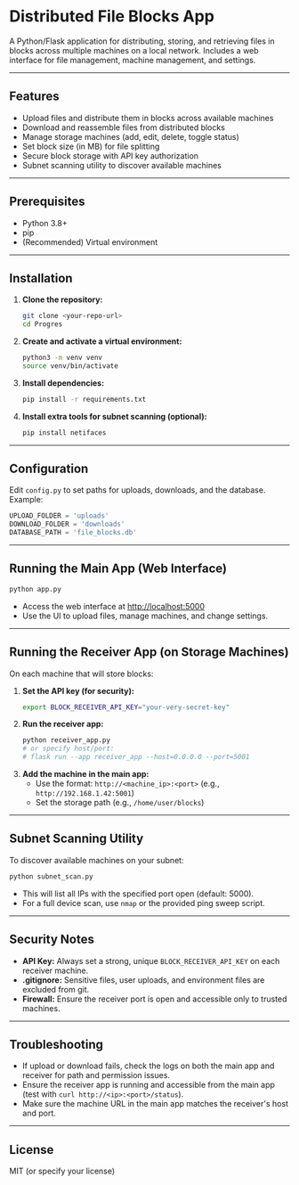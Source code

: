 # Distributed File Blocks App

A Python/Flask application for distributing, storing, and retrieving files in blocks across multiple machines on a local network. Includes a web interface for file management, machine management, and settings.

---

## Features
- Upload files and distribute them in blocks across available machines
- Download and reassemble files from distributed blocks
- Manage storage machines (add, edit, delete, toggle status)
- Set block size (in MB) for file splitting
- Secure block storage with API key authorization
- Subnet scanning utility to discover available machines

---

## Prerequisites
- Python 3.8+
- pip
- (Recommended) Virtual environment

---

## Installation

1. **Clone the repository:**
   ```bash
   git clone <your-repo-url>
   cd Progres
   ```

2. **Create and activate a virtual environment:**
   ```bash
   python3 -m venv venv
   source venv/bin/activate
   ```

3. **Install dependencies:**
   ```bash
   pip install -r requirements.txt
   ```

4. **Install extra tools for subnet scanning (optional):**
   ```bash
   pip install netifaces
   ```

---

## Configuration

Edit `config.py` to set paths for uploads, downloads, and the database. Example:
```python
UPLOAD_FOLDER = 'uploads'
DOWNLOAD_FOLDER = 'downloads'
DATABASE_PATH = 'file_blocks.db'
```

---

## Running the Main App (Web Interface)

```bash
python app.py
```
- Access the web interface at [http://localhost:5000](http://localhost:5000)
- Use the UI to upload files, manage machines, and change settings.

---

## Running the Receiver App (on Storage Machines)

On each machine that will store blocks:

1. **Set the API key (for security):**
   ```bash
   export BLOCK_RECEIVER_API_KEY="your-very-secret-key"
   ```
2. **Run the receiver app:**
   ```bash
   python receiver_app.py
   # or specify host/port:
   # flask run --app receiver_app --host=0.0.0.0 --port=5001
   ```
3. **Add the machine in the main app:**
   - Use the format: `http://<machine_ip>:<port>` (e.g., `http://192.168.1.42:5001`)
   - Set the storage path (e.g., `/home/user/blocks`)

---

## Subnet Scanning Utility

To discover available machines on your subnet:
```bash
python subnet_scan.py
```
- This will list all IPs with the specified port open (default: 5000).
- For a full device scan, use `nmap` or the provided ping sweep script.

---

## Security Notes
- **API Key:** Always set a strong, unique `BLOCK_RECEIVER_API_KEY` on each receiver machine.
- **.gitignore:** Sensitive files, user uploads, and environment files are excluded from git.
- **Firewall:** Ensure the receiver port is open and accessible only to trusted machines.

---

## Troubleshooting
- If upload or download fails, check the logs on both the main app and receiver for path and permission issues.
- Ensure the receiver app is running and accessible from the main app (test with `curl http://<ip>:<port>/status`).
- Make sure the machine URL in the main app matches the receiver's host and port.

---

## License
MIT (or specify your license)
